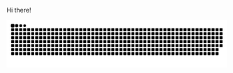 Hi there!

<picture>
  <source media="(prefers-color-scheme: dark)" srcset="https://raw.githubusercontent.com/weenming/weenming/output/github-contribution-grid-snake-dark.svg">
  <source media="(prefers-color-scheme: light)" srcset="https://raw.githubusercontent.com/weenming/weenming/output/github-contribution-grid-snake.svg">
  <img alt="github-snake" src="https://raw.githubusercontent.com/weenming/weenming/output/github-contribution-grid-snake.svg">
</picture>
